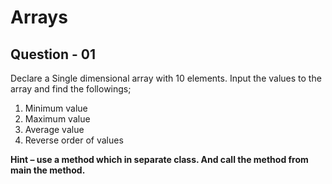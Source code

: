 # Arrays

## Question - 01
Declare a Single dimensional array with 10 elements. Input the values to the array and
find the followings;
1. Minimum value
2. Maximum value
3. Average value
4. Reverse order of values

**Hint – use a method which in separate class. And call the method from main the method.**
